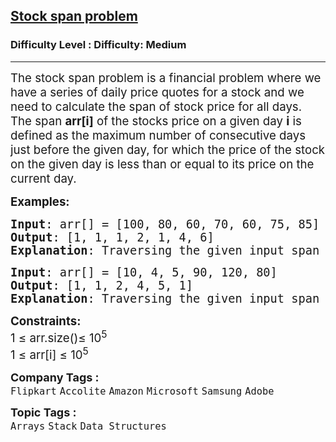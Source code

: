 <h2><a href="https://www.geeksforgeeks.org/problems/stock-span-problem-1587115621/1?itm_source=geeksforgeeks&itm_medium=article&itm_campaign=practice_card">Stock span problem</a></h2><h3>Difficulty Level : Difficulty: Medium</h3><hr><div class="problems_problem_content__Xm_eO"><p><span style="font-size: 14pt;">The stock span problem is a financial problem where we have a series of daily price quotes for a stock and we need to calculate the span of stock price for all days. The span&nbsp;<strong>arr[i]</strong>&nbsp;of the stocks price on a given day&nbsp;<strong>i</strong>&nbsp;is defined as the maximum number of consecutive days just before the given day, for which the price of the stock on the given day is less than or equal to its price on the current day.<br></span></p>
<p><span style="font-size: 14pt;"><strong>Examples:</strong></span></p>
<pre><span style="font-size: 14pt;"><strong>Input</strong>: arr[] = [100, 80, 60, 70, 60, 75, 85]
<strong>Output</strong>: [1, 1, 1, 2, 1, 4, 6]
<strong>Explanation</strong>: Traversing the given input span 100 is greater than equal to 100 and there are no more elements behind it so the span is 1, 80 is greater than equal to 80 and smaller than 100 so the span is 1, 60 is greater than equal to 60 and smaller than 80 so the span is 1, 70 is greater than equal to 60,70 and smaller than 80 so the span is 2 and so on.  Hence the output will be 1 1 1 2 1 4 6.
</span></pre>
<pre><span style="font-size: 14pt;"><strong>Input</strong>: arr[] = [10, 4, 5, 90, 120, 80]
<strong>Output</strong>: [1, 1, 2, 4, 5, 1]
<strong>Explanation</strong>: Traversing the given input span 10 is greater than equal to 10 and there are no more elements behind it so the span is 1, 4 is greater than equal to 4 and smaller than 10 so the span is 1, 5 is greater than equal to 4,5 and smaller than 10 so the span is 2,  and so on. Hence the output will be 1 1 2 4 5 1.</span></pre>
<p><span style="font-size: 14pt;"><strong>Constraints:</strong><br>1 ≤ arr.size()≤ 10<sup>5</sup><br>1 ≤ arr[i] ≤ 10<sup>5</sup></span></p></div><p><span style=font-size:18px><strong>Company Tags : </strong><br><code>Flipkart</code>&nbsp;<code>Accolite</code>&nbsp;<code>Amazon</code>&nbsp;<code>Microsoft</code>&nbsp;<code>Samsung</code>&nbsp;<code>Adobe</code>&nbsp;<br><p><span style=font-size:18px><strong>Topic Tags : </strong><br><code>Arrays</code>&nbsp;<code>Stack</code>&nbsp;<code>Data Structures</code>&nbsp;